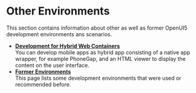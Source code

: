<!-- loiof0898e60ea8e4fe99396108ea0084fec -->

# Other Environments

This section contains information about other as well as former OpenUI5 development environments ans scenarios.

-   **[Development for Hybrid Web Containers](development-for-hybrid-web-containers-293eb94.md "You can develop mobile apps as hybrid app consisting of a native app wrapper, for
		example PhoneGap, and an HTML viewer to display the content on the user
		interface.")**  
You can develop mobile apps as hybrid app consisting of a native app wrapper, for example PhoneGap, and an HTML viewer to display the content on the user interface.
-   **[Former Environments](former-environments-d3f5ad2.md "This page lists some development environments that were used or recommended before.")**  
This page lists some development environments that were used or recommended before.

